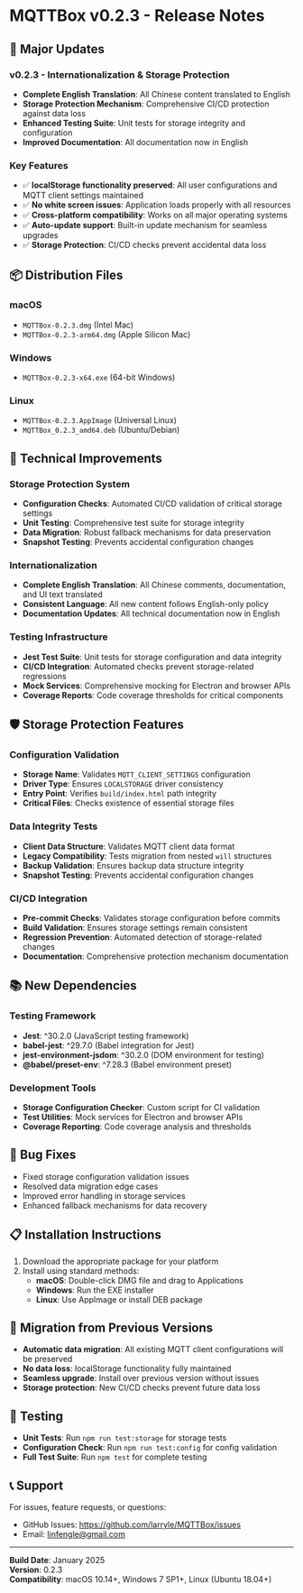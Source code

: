 # MQTTBox v0.2.3 - Release Notes

## 🚀 Major Updates

### v0.2.3 - Internationalization & Storage Protection
- **Complete English Translation**: All Chinese content translated to English
- **Storage Protection Mechanism**: Comprehensive CI/CD protection against data loss
- **Enhanced Testing Suite**: Unit tests for storage integrity and configuration
- **Improved Documentation**: All documentation now in English

### Key Features
- ✅ **localStorage functionality preserved**: All user configurations and MQTT client settings maintained
- ✅ **No white screen issues**: Application loads properly with all resources
- ✅ **Cross-platform compatibility**: Works on all major operating systems
- ✅ **Auto-update support**: Built-in update mechanism for seamless upgrades
- ✅ **Storage Protection**: CI/CD checks prevent accidental data loss

## 📦 Distribution Files

### macOS
- `MQTTBox-0.2.3.dmg` (Intel Mac)
- `MQTTBox-0.2.3-arm64.dmg` (Apple Silicon Mac)

### Windows
- `MQTTBox-0.2.3-x64.exe` (64-bit Windows)

### Linux
- `MQTTBox-0.2.3.AppImage` (Universal Linux)
- `MQTTBox_0.2.3_amd64.deb` (Ubuntu/Debian)

## 🔧 Technical Improvements

### Storage Protection System
- **Configuration Checks**: Automated CI/CD validation of critical storage settings
- **Unit Testing**: Comprehensive test suite for storage integrity
- **Data Migration**: Robust fallback mechanisms for data preservation
- **Snapshot Testing**: Prevents accidental configuration changes

### Internationalization
- **Complete English Translation**: All Chinese comments, documentation, and UI text translated
- **Consistent Language**: All new content follows English-only policy
- **Documentation Updates**: All technical documentation now in English

### Testing Infrastructure
- **Jest Test Suite**: Unit tests for storage configuration and data integrity
- **CI/CD Integration**: Automated checks prevent storage-related regressions
- **Mock Services**: Comprehensive mocking for Electron and browser APIs
- **Coverage Reports**: Code coverage thresholds for critical components

## 🛡️ Storage Protection Features

### Configuration Validation
- **Storage Name**: Validates `MQTT_CLIENT_SETTINGS` configuration
- **Driver Type**: Ensures `LOCALSTORAGE` driver consistency
- **Entry Point**: Verifies `build/index.html` path integrity
- **Critical Files**: Checks existence of essential storage files

### Data Integrity Tests
- **Client Data Structure**: Validates MQTT client data format
- **Legacy Compatibility**: Tests migration from nested `will` structures
- **Backup Validation**: Ensures backup data structure integrity
- **Snapshot Testing**: Prevents accidental configuration changes

### CI/CD Integration
- **Pre-commit Checks**: Validates storage configuration before commits
- **Build Validation**: Ensures storage settings remain consistent
- **Regression Prevention**: Automated detection of storage-related changes
- **Documentation**: Comprehensive protection mechanism documentation

## 📚 New Dependencies

### Testing Framework
- **Jest**: ^30.2.0 (JavaScript testing framework)
- **babel-jest**: ^29.7.0 (Babel integration for Jest)
- **jest-environment-jsdom**: ^30.2.0 (DOM environment for testing)
- **@babel/preset-env**: ^7.28.3 (Babel environment preset)

### Development Tools
- **Storage Configuration Checker**: Custom script for CI validation
- **Test Utilities**: Mock services for Electron and browser APIs
- **Coverage Reporting**: Code coverage analysis and thresholds

## 🐛 Bug Fixes
- Fixed storage configuration validation issues
- Resolved data migration edge cases
- Improved error handling in storage services
- Enhanced fallback mechanisms for data recovery

## 📋 Installation Instructions
1. Download the appropriate package for your platform
2. Install using standard methods:
   - **macOS**: Double-click DMG file and drag to Applications
   - **Windows**: Run the EXE installer
   - **Linux**: Use AppImage or install DEB package

## 🔄 Migration from Previous Versions
- **Automatic data migration**: All existing MQTT client configurations will be preserved
- **No data loss**: localStorage functionality fully maintained
- **Seamless upgrade**: Install over previous version without issues
- **Storage protection**: New CI/CD checks prevent future data loss

## 🧪 Testing
- **Unit Tests**: Run `npm run test:storage` for storage tests
- **Configuration Check**: Run `npm run test:config` for config validation
- **Full Test Suite**: Run `npm test` for complete testing

## 📞 Support
For issues, feature requests, or questions:
- GitHub Issues: https://github.com/larryle/MQTTBox/issues
- Email: linfengle@gmail.com

---
**Build Date**: January 2025  
**Version**: 0.2.3  
**Compatibility**: macOS 10.14+, Windows 7 SP1+, Linux (Ubuntu 18.04+)
